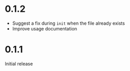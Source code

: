 # 0.1.2

- Suggest a fix during `init` when the file already exists
- Improve usage documentation

# 0.1.1

Initial release
